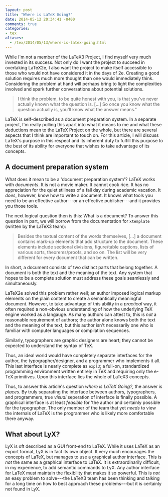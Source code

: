 ```yaml
---
layout: post
title: "Where is LaTeX Going?"
date: 2014-05-12 20:34:41 -0400
comments: true
categories:
- tex
aliases:
  - /tex/2014/05/13/where-is-latex-going.html
---
```


While I'm not a member of the LaTeX3 Project,
  I find myself very much invested in its success.
Not only do I want the project to succeed in overtaking LaTeX2e,
  I also want the project to make itself accessible to
  those who would not have considered it in the days of 2e.
Creating a good solution requires much more thought than one would immediately think.
Considering the problem at hand will perhaps bring to light the complexities involved
  and spark further conversations about potential solutions.

<!--more-->

> I think the problem, to be quite honest with you,
>   is that you've never actually known what the question is.
> [...] So once you know what the question actually is,
>   you'll know what the answer means."

LaTeX is self-described as a document preparation system.
In a separate project, I'm really pulling this apart into what it means to me
  and what these deductions mean to the LaTeX Project on the whole,
  but there are several aspects that I think are important to touch on.
For this article, I will discuss LaTeX's purpose in this respect
  and its inherent duty to fulfill this purpose
  to the best of its ability
  for everyone that wishes to take advantage of its concepts.

## A document preparation system ##

What does it mean to be a 'document preparation system'?
LaTeX works with *documents*.
It is not a movie maker.
It cannot cook rice.
It has no appreciation for the quiet stillness of a fall day during academic vacation.
It *does*, however, know how to write a document.
It knows what tools you need to be an effective author---or an effective publisher---and it provides you those tools.

The next logical question then is this: What is a document?
To answer this question in part, we will borrow from the documentation for `xtemplate` (written by the LaTeX3 team):

> Besides the textual content of the words themselves,
>   [...] a document contains mark-up elements that add structure to the document.
> These elements include sectional divisions, figure/table captions,
>   lists of various sorts, theorems/proofs, and so on.
> The list will be very different for every document that can be written.

In short, a document consists of two distinct parts that belong together.
A document is both the text and the meaning of the text.
Any system that hopes to be a complete solution must address these goals seamlessly and simultaneously.

LaTeX2e solved this problem rather well;
  an author imposed logical markup elements on
  the plain content to create a semantically meaningful document.
However, to take advantage of this ability in a *practical* way,
  it often required a non-obvious understanding of how the underlying TeX engine worked as a langauge.
As many authors can attest to, this is *not* a reasonable requirement of authors;
  the author alone knows both the text and the meaning of the text,
  but this author isn't necessarily one who is familiar with computer languages
  or compilation sequences.

Similarly, typographers are graphic designers are heart; they cannot be expected to understand the syntax of TeX.

Thus, an ideal world would have completely separate interfaces for
  the author, the typographer/designer, and a programmer who implements it all.
This last interface is nearly complete as `expl3`;
  a full-on, standardized programming environment written entirely in TeX
  and requiring only the e-TeX primitives.
Upon this interface lies the whole of LaTeX3 concepts.

Thus, to answer this article's question *where is LaTeX Going?*, the answer is *places*.
By truly separating the interface between authors, typographers, and programmers,
  true *visual* seperation of interface is finally possible.
A graphical interface is at least *feasible* for 'the author and certainly possible for the typographer.
The only member of the team that yet *needs* to view the internals of LaTeX
  is the programmer who is likely more comfortable there anyway.

## What about LyX? ##

LyX is oft described as a GUI front-end to LaTeX.
While it uses LaTeX as an export format,
  LyX is in fact its own object.
It very much encourages the concepts of LaTeX,
  but manages to use a graphical author interface.
This is *not* the same as a graphical interface to LaTeX.
It is extraordinarily difficult, in my experience, to add semantic commands to LyX.
Any author interface for LaTeX must maintain the flexibility that makes it so powerful.
This is *not* an easy problem to solve---the LaTeX3 team has been
  thinking and talking for a long time on how to best approach these problems---but
  it is certainly not found in LyX.
